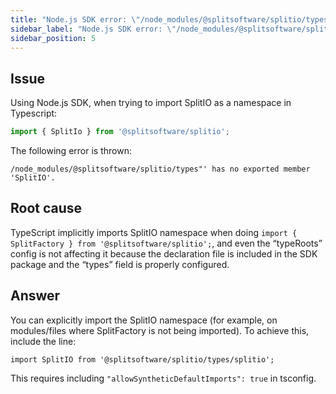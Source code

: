 ```yaml
---
title: "Node.js SDK error: \"/node_modules/@splitsoftware/splitio/types\"' has no exported member 'SplitIO'"
sidebar_label: "Node.js SDK error: \"/node_modules/@splitsoftware/splitio/types\"' has no exported member 'SplitIO'"
sidebar_position: 5
---
```


## Issue

Using Node.js SDK, when trying to import SplitIO as a namespace in Typescript:
```javascript
import { SplitIo } from '@splitsoftware/splitio';
```

The following error is thrown:
```
/node_modules/@splitsoftware/splitio/types"' has no exported member 'SplitIO'.
 ```

## Root cause

TypeScript implicitly imports SplitIO namespace when doing `import { SplitFactory } from '@splitsoftware/splitio';`, and even the “typeRoots” config is not affecting it because the declaration file is included in the SDK package and the “types” field is properly configured.

## Answer

You can explicitly import the SplitIO namespace (for example, on modules/files where SplitFactory is not being imported). To achieve this, include the line:
```
import SplitIO from '@splitsoftware/splitio/types/splitio';
```

This requires including `"allowSyntheticDefaultImports": true` in tsconfig.